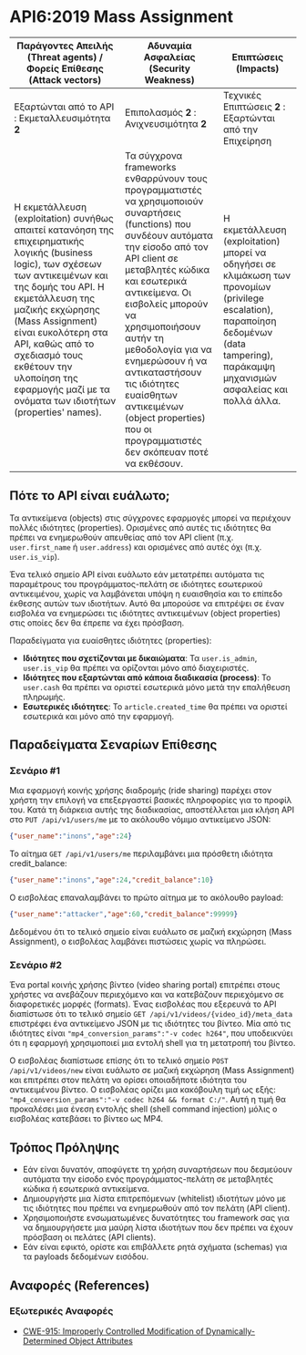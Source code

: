 API6:2019 Mass Assignment
===========================

| Παράγοντες Απειλής (Threat agents) / Φορείς Επίθεσης (Attack vectors) | Αδυναμία Ασφαλείας (Security Weakness) | Επιπτώσεις (Impacts) |
| - | - | - |
| Εξαρτώνται από το API : Εκμεταλλευσιμότητα **2** | Επιπολασμός **2** : Ανιχνευσιμότητα **2** | Τεχνικές Επιπτώσεις **2** : Εξαρτώνται από την Επιχείρηση |
| Η εκμετάλλευση (exploitation) συνήθως απαιτεί κατανόηση της επιχειρηματικής λογικής (business logic), των σχέσεων των αντικειμένων και της δομής του API.  Η εκμετάλλευση της μαζικής εκχώρησης (Mass Assignment) είναι ευκολότερη στα API, καθώς από το σχεδιασμό τους εκθέτουν την υλοποίηση της εφαρμογής μαζί με τα ονόματα των ιδιοτήτων (properties' names). | Τα σύγχρονα frameworks ενθαρρύνουν τους προγραμματιστές να χρησιμοποιούν συναρτήσεις (functions) που συνδέουν αυτόματα την είσοδο από τον API client σε μεταβλητές κώδικα και εσωτερικά αντικείμενα. Οι εισβολείς μπορούν να χρησιμοποιήσουν αυτήν τη μεθοδολογία για να ενημερώσουν ή να αντικαταστήσουν τις ιδιότητες ευαίσθητων αντικειμένων (object properties) που οι προγραμματιστές δεν σκόπευαν ποτέ να εκθέσουν. | Η εκμετάλλευση (exploitation) μπορεί να οδηγήσει σε κλιμάκωση των προνομίων (privilege escalation), παραποίηση δεδομένων (data tampering), παράκαμψη μηχανισμών ασφαλείας και πολλά άλλα. |

## Πότε το API είναι ευάλωτο;

Τα αντικείμενα (objects) στις σύγχρονες εφαρμογές μπορεί να περιέχουν πολλές ιδιότητες (properties). 
Ορισμένες από αυτές τις ιδιότητες θα πρέπει να ενημερωθούν απευθείας από τον API client 
(π.χ. `user.first_name` ή `user.address`) και ορισμένες από αυτές όχι (π.χ. `user.is_vip`).

Ένα τελικό σημείο API είναι ευάλωτο εάν μετατρέπει αυτόματα τις παραμέτρους του προγράμματος-πελάτη σε ιδιότητες εσωτερικού αντικειμένου, χωρίς να λαμβάνεται υπόψη η ευαισθησία και το επίπεδο έκθεσης αυτών των ιδιοτήτων. Αυτό θα μπορούσε να επιτρέψει σε έναν εισβολέα να ενημερώσει τις ιδιότητες αντικειμένων (object properties) στις οποίες δεν θα έπρεπε να έχει πρόσβαση.

Παραδείγματα για ευαίσθητες ιδιότητες (properties):

* **Ιδιότητες που σχετίζονται με δικαιώματα**: Τα `user.is_admin`, `user.is_vip` θα πρέπει να ορίζονται μόνο από διαχειριστές.
* **Ιδιότητες που εξαρτώνται από κάποια διαδικασία (process)**: Το `user.cash` θα πρέπει να οριστεί εσωτερικά μόνο μετά την επαλήθευση πληρωμής.
* **Εσωτερικές ιδιότητες**: Το `article.created_time` θα πρέπει να οριστεί εσωτερικά και μόνο από την εφαρμογή.

## Παραδείγματα Σεναρίων Επίθεσης

### Σενάριο #1

Μια εφαρμογή κοινής χρήσης διαδρομής (ride sharing) παρέχει στον χρήστη την επιλογή να επεξεργαστεί βασικές πληροφορίες για το προφίλ του. 
Κατά τη διάρκεια αυτής της διαδικασίας, αποστέλλεται μια κλήση API στο
`PUT /api/v1/users/me` με το ακόλουθο νόμιμο αντικείμενο JSON:

```json
{"user_name":"inons","age":24}
```

Το αίτημα `GET /api/v1/users/me` περιλαμβάνει μια πρόσθετη ιδιότητα credit_balance:

```json
{"user_name":"inons","age":24,"credit_balance":10}
```

Ο εισβολέας επαναλαμβάνει το πρώτο αίτημα με το ακόλουθο payload:
```json
{"user_name":"attacker","age":60,"credit_balance":99999}
```

Δεδομένου ότι το τελικό σημείο είναι ευάλωτο σε μαζική εκχώρηση (Mass Assignment), ο εισβολέας λαμβάνει πιστώσεις χωρίς να πληρώσει.

### Σενάριο #2

Ένα portal κοινής χρήσης βίντεο (video sharing portal) επιτρέπει στους χρήστες να ανεβάζουν περιεχόμενο και να κατεβάζουν περιεχόμενο σε διαφορετικές μορφές (formats). Ένας εισβολέας που εξερευνά το API διαπίστωσε ότι το τελικό σημείο `GET /api/v1/videos/{video_id}/meta_data` επιστρέφει ένα αντικείμενο JSON με τις ιδιότητες του βίντεο. Μία από τις ιδιότητες είναι `"mp4_conversion_params":"-v codec h264"`, που υποδεικνύει ότι η εφαρμογή χρησιμοποιεί μια εντολή shell για τη μετατροπή του βίντεο.

Ο εισβολέας διαπίστωσε επίσης ότι το τελικό σημείο `POST /api/v1/videos/new` είναι ευάλωτο σε μαζική εκχώρηση (Mass Assignment) και επιτρέπει στον πελάτη να ορίσει οποιαδήποτε ιδιότητα του αντικειμένου βίντεο.
Ο εισβολέας ορίζει μια κακόβουλη τιμή ως εξής:
`"mp4_conversion_params":"-v codec h264 && format C:/"`. Αυτή η τιμή θα προκαλέσει μια ένεση εντολής shell (shell command injection) μόλις ο εισβολέας κατεβάσει το βίντεο ως MP4.

## Τρόπος Πρόληψης

* Εάν είναι δυνατόν, αποφύγετε τη χρήση συναρτήσεων που δεσμεύουν αυτόματα την είσοδο ενός προγράμματος-πελάτη σε μεταβλητές κώδικα ή εσωτερικά αντικείμενα.
* Δημιουργήστε μια λίστα επιτρεπόμενων (whitelist) ιδιοτήτων μόνο με τις ιδιότητες που πρέπει να ενημερωθούν από τον πελάτη (API client).
* Χρησιμοποιήστε ενσωματωμένες δυνατότητες του framework σας για να δημιουργήσετε μια μαύρη λίστα ιδιοτήτων που δεν πρέπει να έχουν πρόσβαση οι πελάτες (API clients).
* Εάν είναι εφικτό, ορίστε και επιβάλλετε ρητά σχήματα (schemas) για τα payloads δεδομένων εισόδου.

## Αναφορές (References)

### Εξωτερικές Αναφορές

* [CWE-915: Improperly Controlled Modification of Dynamically-Determined Object Attributes][1]

[1]: https://cwe.mitre.org/data/definitions/915.html
